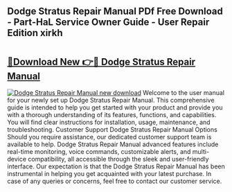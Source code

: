 ## Dodge Stratus Repair Manual PDf Free Download - Part-HaL Service Owner Guide - User Repair Edition xirkh

# <h2><a href="http://bc36953.oget.top/?id=Dodge+Stratus+Repair+Manual">🔗Download New 👉🔴 Dodge Stratus Repair Manual</a></h2>

[![Dodge Stratus Repair Manual new download](https://i.imgur.com/5g1atiW.png)](http://bc36953.oget.top/?id=Dodge+Stratus+Repair+Manual)
Welcome to the user manual for your newly set up Dodge Stratus Repair Manual. This comprehensive guide is intended to help you get started with your product and provide you with a thorough understanding of its features, functions, and capabilities. You will find clear instructions for installation, usage, maintenance, and troubleshooting. Customer Support Dodge Stratus Repair Manual Options Should you require assistance, our dedicated customer support team is available to help. Dodge Stratus Repair Manual advanced features include real-time monitoring, voice commands, customizable alerts, and multi-device compatibility, all accessible through the sleek and user-friendly interface. Our expectation is that the Dodge Stratus Repair Manual has been instrumental in helping you get acquainted with your latest purchase. In case of any queries or concerns, feel free to contact our customer service.

